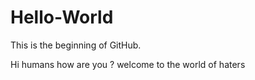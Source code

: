 # Hello-World
This is the beginning of GitHub.

Hi humans how are you ? 
welcome to the world of haters
